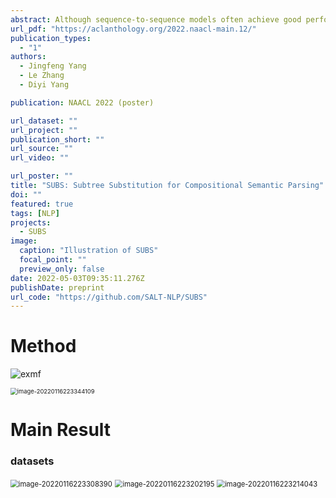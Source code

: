 ```yaml
---
abstract: Although sequence-to-sequence models often achieve good performance in semantic parsing for i.i.d. data, their performance is still inferior in compositional generalization. Several data augmentation methods have been proposed to alleviate this problem. However, prior work only leveraged  superficial grammar or rules for data augmentation, which resulted in limited improvement. We propose to use subtree substitution for compositional data augmentation, where we consider subtrees with similar semantic functions as exchangeable. Our experiments showed that such augmented data led to significantly better performance on Scan and GeoQuery, and reached new SOTA on compositional split of GeoQuery.
url_pdf: "https://aclanthology.org/2022.naacl-main.12/"
publication_types:
  - "1"
authors:
  - Jingfeng Yang
  - Le Zhang
  - Diyi Yang

publication: NAACL 2022 (poster)

url_dataset: ""
url_project: ""
publication_short: ""
url_source: ""
url_video: ""

url_poster: ""
title: "SUBS: Subtree Substitution for Compositional Semantic Parsing"
doi: ""
featured: true
tags: [NLP]
projects:
  - SUBS
image:
  caption: "Illustration of SUBS"
  focal_point: ""
  preview_only: false
date: 2022-05-03T09:35:11.276Z
publishDate: preprint
url_code: "https://github.com/SALT-NLP/SUBS"
---
```


# Method

![exmf](https://s2.loli.net/2022/01/16/qGBThMefWFDz7I4.png)

<img src="https://s2.loli.net/2022/01/16/WPovegECJb1Uyjt.png" alt="image-20220116223344109" style="zoom: 67%;" />

# Main Result 

### datasets

<img src="https://s2.loli.net/2022/01/16/KQjWpVyhtEYrvPU.png" alt="image-20220116223308390" style="zoom:80%;" />



<img src="https://s2.loli.net/2022/01/16/eTDu3BhzrPtYyHN.png" alt="image-20220116223202195" style="zoom: 80%;" />

<img src="https://s2.loli.net/2022/01/16/RLKutDZNcOSiBAw.png" alt="image-20220116223214043" style="zoom: 80%;" />




